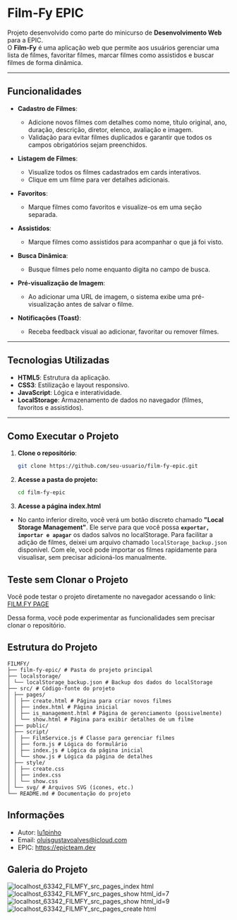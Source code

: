 # Film-Fy EPIC

Projeto desenvolvido como parte do minicurso de **Desenvolvimento Web** para a EPIC. 
<br>O **Film-Fy** é uma aplicação web que permite aos usuários gerenciar uma lista de filmes, favoritar filmes, marcar filmes como assistidos e buscar filmes de forma dinâmica.

---

## Funcionalidades

- **Cadastro de Filmes**:
    - Adicione novos filmes com detalhes como nome, título original, ano, duração, descrição, diretor, elenco, avaliação e imagem.
    - Validação para evitar filmes duplicados e garantir que todos os campos obrigatórios sejam preenchidos.

- **Listagem de Filmes**:
    - Visualize todos os filmes cadastrados em cards interativos.
    - Clique em um filme para ver detalhes adicionais.

- **Favoritos**:
    - Marque filmes como favoritos e visualize-os em uma seção separada.

- **Assistidos**:
    - Marque filmes como assistidos para acompanhar o que já foi visto.

- **Busca Dinâmica**:
    - Busque filmes pelo nome enquanto digita no campo de busca.

- **Pré-visualização de Imagem**:
    - Ao adicionar uma URL de imagem, o sistema exibe uma pré-visualização antes de salvar o filme.

- **Notificações (Toast)**:
    - Receba feedback visual ao adicionar, favoritar ou remover filmes.

---

## Tecnologias Utilizadas

- **HTML5**: Estrutura da aplicação.
- **CSS3**: Estilização e layout responsivo.
- **JavaScript**: Lógica e interatividade.
- **LocalStorage**: Armazenamento de dados no navegador (filmes, favoritos e assistidos).

---

## Como Executar o Projeto

1. **Clone o repositório**:
   ```bash
   git clone https://github.com/seu-usuario/film-fy-epic.git

2. **Acesse a pasta do projeto:**
   ```bash
   cd film-fy-epic

3. **Acesse a página index.html**
- No canto inferior direito, você verá um botão discreto chamado **"Local Storage Management"**. Ele serve para que você possa **`exportar, importar e apagar`** os dados salvos no localStorage.
  Para facilitar a adição de filmes, deixei um arquivo chamado `localStorage_backup.json` disponível. Com ele, você pode importar os filmes rapidamente para visualisar, sem precisar adicioná-los manualmente.

## Teste sem Clonar o Projeto
Você pode testar o projeto diretamente no navegador acessando o link:
[FILM.FY PAGE](https://lu1pinho.github.io/film-fy-epic/src/pages/index.html)

Dessa forma, você pode experimentar as funcionalidades sem precisar clonar o repositório.

## Estrutura do Projeto
``` text
FILMFY/
├── film-fy-epic/ # Pasta do projeto principal
├── localstorage/
│ └── localStorage_backup.json # Backup dos dados do localStorage
├── src/ # Código-fonte do projeto
│ ├── pages/ 
│ │ ├── create.html # Página para criar novos filmes
│ │ ├── index.html # Página inicial
│ │ ├── is_management.html # Página de gerenciamento (possivelmente)
│ │ └── show.html # Página para exibir detalhes de um filme
│ ├── public/ 
│ ├── script/ 
│ │ ├── FilmService.js # Classe para gerenciar filmes
│ │ ├── form.js # Lógica do formulário
│ │ ├── index.js # Lógica da página inicial
│ │ └── show.js # Lógica da página de detalhes
│ ├── style/ 
│ │ ├── create.css 
│ │ ├── index.css 
│ │ └── show.css
│ └── svg/ # Arquivos SVG (ícones, etc.)
└── README.md # Documentação do projeto
```
## Informações
* Autor: [lu1pinho](https://github.com/lu1pinho)
* Email: oluisgustavoalves@icloud.com
* EPIC: https://epicteam.dev

## Galeria do Projeto
![localhost_63342_FILMFY_src_pages_index html](https://github.com/user-attachments/assets/5270b015-fc3a-45ae-8854-a619f2ab2b4b)
![localhost_63342_FILMFY_src_pages_show html_id=7](https://github.com/user-attachments/assets/39559e34-ffe3-4b06-81ce-7e0a5228de10)
![localhost_63342_FILMFY_src_pages_show html_id=9](https://github.com/user-attachments/assets/6b550ff4-3d58-40a2-a61c-323bebe74e60)
![localhost_63342_FILMFY_src_pages_create html](https://github.com/user-attachments/assets/5182dfd9-0176-4427-aedc-84578efb2669)


